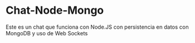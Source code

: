 # Chat-Node-Mongo
Este es un chat que funciona con Node.JS con persistencia en datos con MongoDB y uso de Web Sockets
